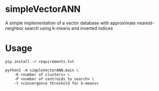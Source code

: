 # simpleVectorANN
A simple implementation of a vector database with approximate nearest-neighbor search using k-means and inverted indices

# Usage
```
pip install -r requirements.txt

python3 -m simpleVectorANN.main \
    -K <number of clusters> \
    -P <number of centroids to search> \
    -t <convergence threshold for k-means>
```